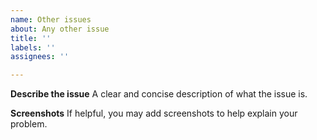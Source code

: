 ```yaml
---
name: Other issues
about: Any other issue
title: ''
labels: ''
assignees: ''

---
```


**Describe the issue**
A clear and concise description of what the issue is.

**Screenshots**
If helpful, you may add screenshots to help explain your problem.
